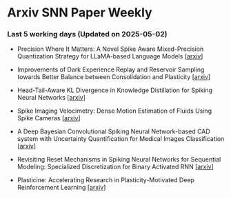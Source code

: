 # Arxiv SNN Paper Weekly


 ### **Last 5 working days (Updated on 2025-05-02)** 


- Precision Where It Matters: A Novel Spike Aware Mixed-Precision Quantization Strategy for LLaMA-based Language Models [[arxiv](https://arxiv.org/abs/2504.21553)]

- Improvements of Dark Experience Replay and Reservoir Sampling towards Better Balance between Consolidation and Plasticity [[arxiv](https://arxiv.org/abs/2504.20932)]

- Head-Tail-Aware KL Divergence in Knowledge Distillation for Spiking Neural Networks [[arxiv](https://arxiv.org/abs/2504.20445)]

- Spike Imaging Velocimetry: Dense Motion Estimation of Fluids Using Spike Cameras [[arxiv](https://arxiv.org/abs/2504.18864)]

- A Deep Bayesian Convolutional Spiking Neural Network-based CAD system with Uncertainty Quantification for Medical Images Classification [[arxiv](https://arxiv.org/abs/2504.17819)]

- Revisiting Reset Mechanisms in Spiking Neural Networks for Sequential Modeling: Specialized Discretization for Binary Activated RNN [[arxiv](https://arxiv.org/abs/2504.17751)]

- Plasticine: Accelerating Research in Plasticity-Motivated Deep Reinforcement Learning [[arxiv](https://arxiv.org/abs/2504.17490)]

